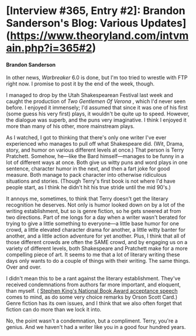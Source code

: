 # [Interview #365, Entry #2]: Brandon Sanderson's Blog: Various Updates](https://www.theoryland.com/intvmain.php?i=365#2)

#### Brandon Sanderson

In other news,
*Warbreaker*
6.0 is done, but I'm too tried to wrestle with FTP right now. I promise to post it by the end of the week, though.

I managed to drop by the Utah Shakespearean Festival last week and caught the production of
*Two Gentlemen Of Verona*
, which I'd never seen before. I enjoyed it immensely; I'd assumed that since it was one of his first (some guess his very first) plays, it wouldn't be quite up to speed. However, the dialogue was superb, and the puns very imaginative. I think I enjoyed it more than many of his other, more mainstream plays.

As I watched, I got to thinking that there's only one writer I've ever experienced who manages to pull off what Shakespeare did. (Wit, Drama, story, and humor on various different levels at once.) That person is Terry Pratchett. Somehow, he—like the Bard himself—manages to be funny in a lot of different ways at once. Both give us witty puns and word plays in one sentence, character humor in the next, and then a fart joke for good measure. Both manage to pack character into otherwise ridiculous situations and stories. (Though Terry's first book is not where I'd have people start, as I think he didn't hit his true stride until the mid 90's.)

It annoys me, sometimes, to think that Terry doesn't get the literary recognition he deserves. Not only is humor looked down on by a lot of the writing establishment, but so is genre fiction, so he gets sneered at from two directions. Part of me longs for a day when a writer wasn't berated for trying to give a little something to everyone—a little base humor for one crowd, a little elevated character drama for another, a little witty banter for another, and a little action adventure for yet another. Plus, I think that all of those different crowds are often the SAME crowd, and by engaging us on a variety of different levels, both Shakespeare and Pratchett make for a more compelling piece of art. It seems to me that a lot of literary writing these days only wants to do a couple of things with their writing. The same things. Over and over.

I didn't mean this to be a rant against the literary establishment. They've received condemnations from authors far more important, and eloquent, than myself. (
[Stephen King's National Book Award acceptance speech](http://www.nationalbook.org/nbaacceptspeech_sking.html)
comes to mind, as do some very choice remarks by Orson Scott Card.) Genre fiction has its own issues, and I think that we also often forget that fiction can do more than we lock it into.

No, the point wasn't a condemnation, but a compliment. Terry, you're a genius. And we haven't had a writer like you in a good four hundred years.

